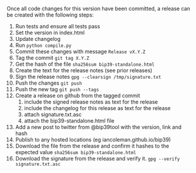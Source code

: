 Once all code changes for this version have been committed, a release can be
created with the following steps:

1. Run tests and ensure all tests pass
1. Set the version in index.html
1. Update changelog
1. Run `python compile.py`
1. Commit these changes with message `Release vX.Y.Z`
1. Tag the commit `git tag X.Y.Z`
1. Get the hash of the file `sha256sum bip39-standalone.html`
1. Create the text for the release notes (see prior releases)
1. Sign the release notes `gpg --clearsign /tmp/signature.txt`
1. Push the changes `git push`
1. Push the new tag `git push --tags`
1. Create a release on github from the tagged commit
    1. include the signed release notes as text for the release
    1. include the changelog for this release as text for the release
    1. attach signature.txt.asc
    1. attach the bip39-standalone.html file
1. Add a new post to twitter from @bip39tool with the version, link and hash
1. Publish to any hosted locations (eg iancoleman.github.io/bip39)
1. Download the file from the release and confirm it hashes to the expected value `sha256sum bip39-standalone.html`
1. Download the signature from the release and verify it. `gpg --verify signature.txt.asc`
